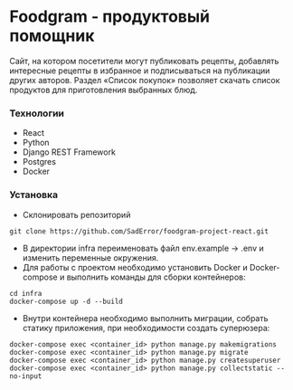 # Foodgram - продуктовый помощник

Cайт, на котором посетители могут публиковать рецепты, добавлять интересные рецепты в избранное и подписываться на публикации других авторов. Раздел «Список покупок» позволяет скачать список продуктов для приготовления выбранных блюд.

### Технологии
- React
- Python
- Django REST Framework
- Postgres
- Docker

### Установка
- Склонировать репозиторий
```commandline
git clone https://github.com/SadError/foodgram-project-react.git
```
- В директории infra переименовать файл env.example -> .env и изменить переменные окружения. 
- Для работы с проектом необходимо установить Docker и Docker-compose и выполнить команды для сборки контейнеров:

```commandline
cd infra
docker-compose up -d --build
```
- Внутри контейнера необходимо выполнить миграции, собрать статику приложения, при необходимости создать суперюзера:
```commandline
docker-compose exec <container_id> python manage.py makemigrations
docker-compose exec <container_id> python manage.py migrate
docker-compose exec <container_id> python manage.py createsuperuser
docker-compose exec <container_id> python manage.py collectstatic --no-input
```
